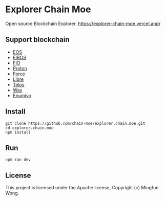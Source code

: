 # Explorer Chain Moe

Open source Blockchain Explorer.
https://explorer-chain-moe.vercel.app/

## Support blockchain

- [EOS](https://explorer-chain-moe.vercel.app/eos/)
- [FIBOS](https://explorer-chain-moe.vercel.app/fo/)
- [FIO](https://explorer-chain-moe.vercel.app/fio/)
- [Proton](https://explorer-chain-moe.vercel.app/proton/)
- [Force](https://explorer-chain-moe.vercel.app/force/)
- [Libre](https://explorer-chain-moe.vercel.app/libre/)
- [Telos](https://explorer-chain-moe.vercel.app/telos/)
- [Wax](https://explorer-chain-moe.vercel.app/wax/)
- [Enumivo](https://explorer-chain-moe.vercel.app/enu/)

## Install

```
git clone https://github.com/chain-moe/explorer.chain.moe.git
cd explorer.chain.moe
npm install
```

## Run

```
npm run dev
```

## License

This project is licensed under the Apache license, Copyright (c) Mingfun Wong.
